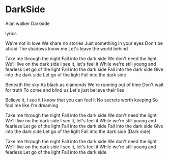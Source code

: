 # DarkSide
Alan walker Darkside

lyrics

We're not in love
We share no stories
Just something in your eyes
Don't be afraid
The shadows know me
Let's leave the world behind

Take me through the night
Fall into the dark side
We don't need the light
We'll live on the dark side
I see it, let's feel it
While we're still young and fearless
Let go of the light
Fall into the dark side
Fall into the dark side
Give into the dark side
Let go of the light
Fall into the dark side

Beneath the sky
As black as diamonds
We're running out of time
Don't wait for truth
To come and blind us
Let's just believe their lies

Believe it, I see it
I know that you can feel it
No secrets worth keeping
So fool me like I'm dreaming

Take me through the night
Fall into the dark side
We don't need the light
We'll live on the dark side
I see it, let's feel it
While we're still young and fearless
Let go of the light
Fall into the dark side
Fall into the dark side
Give into the dark side
Let go of the light
Fall into the dark side
(Dark side)

Take me through the night
Fall into the dark side
We don't need the light
We'll live on the dark side
I see it, let's feel it
While we're still young and fearless
Let go of the light
Fall into the dark side

